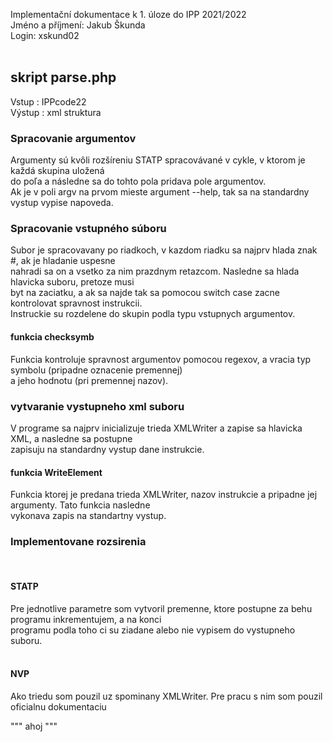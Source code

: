 Implementační dokumentace k 1. úloze do IPP 2021/2022 \
Jméno a příjmení: Jakub Škunda \
Login: xskund02 \
<br />

## skript parse.php
Vstup : IPPcode22 \
Výstup : xml struktura
<br />

### Spracovanie argumentov
Argumenty sú kvôli rozšíreniu STATP spracovávané v cykle, v ktorom je každá skupina uložená \
do poľa a následne sa do tohto pola pridava pole argumentov. \
Ak je v poli argv na prvom mieste argument --help, tak sa na standardny vystup vypise napoveda. 
<br />

### Spracovanie vstupného súboru
Subor je spracovavany po riadkoch, v kazdom riadku sa najprv hlada znak #, ak je hladanie uspesne \
nahradi sa on a vsetko za nim prazdnym retazcom. Nasledne sa hlada hlavicka suboru, pretoze musi \
byt na zaciatku, a ak sa najde tak sa pomocou switch case zacne kontrolovat spravnost instrukcii. \
Instruckie su rozdelene do skupin podla typu vstupnych argumentov. 
<br />

#### funkcia checksymb 
Funkcia kontroluje spravnost argumentov pomocou regexov, a vracia typ symbolu (pripadne oznacenie premennej) \
a jeho hodnotu (pri premennej nazov).
<br />

### vytvaranie vystupneho xml suboru
V programe sa najprv inicializuje trieda XMLWriter a zapise sa hlavicka XML, a nasledne sa postupne \
zapisuju na standardny vystup dane instrukcie.
<br />

#### funkcia WriteElement
Funkcia ktorej je predana trieda XMLWriter, nazov instrukcie a pripadne jej argumenty. Tato funkcia nasledne \
vykonava zapis na standartny vystup.
<br />

### Implementovane rozsirenia
<br />

#### STATP
Pre jednotlive parametre som vytvoril premenne, ktore postupne za behu programu inkrementujem, a na konci \
programu podla toho ci su ziadane alebo nie vypisem do vystupneho suboru. \
<br />

#### NVP
Ako triedu som pouzil uz spominany XMLWriter. Pre pracu s nim som pouzil oficialnu dokumentaciu  

"""
ahoj
"""
